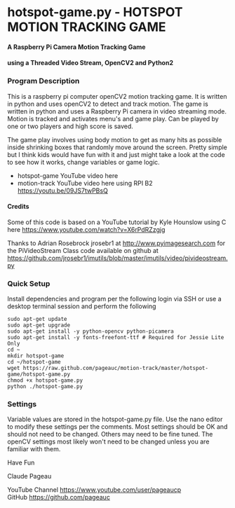 # hotspot-game.py - HOTSPOT MOTION TRACKING GAME
#### A Raspberry Pi Camera Motion Tracking Game
#### using a Threaded Video Stream, OpenCV2 and Python2

### Program Description
This is a raspberry pi computer openCV2 motion tracking game.
It is written in python and uses openCV2 to detect and track motion.
The game is written in python and uses a Raspberry Pi camera in video
streaming mode.  Motion is tracked and activates menu's and game play.
Can be played by one or two players and high score is saved.  

The game play involves using body motion to get as many hits as possible
inside shrinking boxes that randomly move around the screen.  Pretty simple
but I think kids would have fun with it and just might take a look at the 
code to see how it works, change variables or game logic.
 
* hotspot-game YouTube video here
* motion-track YouTube video here using RPI B2 https://youtu.be/09JS7twPBsQ

#### Credits
Some of this code is based on a YouTube tutorial by
Kyle Hounslow using C here https://www.youtube.com/watch?v=X6rPdRZzgjg

Thanks to Adrian Rosebrock jrosebr1 at http://www.pyimagesearch.com 
for the PiVideoStream Class code available on github at
https://github.com/jrosebr1/imutils/blob/master/imutils/video/pivideostream.py

### Quick Setup
Install dependencies and program per the following
login via SSH or use a desktop terminal session and perform the following

    sudo apt-get update
    sudo apt-get upgrade
    sudo apt-get install -y python-opencv python-picamera
    sudo apt-get install -y fonts-freefont-ttf # Required for Jessie Lite Only
    cd ~
    mkdir hotspot-game
    cd ~/hotspot-game
    wget https://raw.github.com/pageauc/motion-track/master/hotspot-game/hotspot-game.py
    chmod +x hotspot-game.py
    python ./hotspot-game.py

    
### Settings

Variable values are stored in the hotspot-game.py file. Use the nano editor to
modify these settings per the comments.  Most settings should be OK and should
not need to be changed. Others may need to be fine tuned. The openCV settings most
likely won't need to be changed unless you are familiar with them.

Have Fun

Claude Pageau

YouTube Channel https://www.youtube.com/user/pageaucp  
GitHub https://github.com/pageauc
